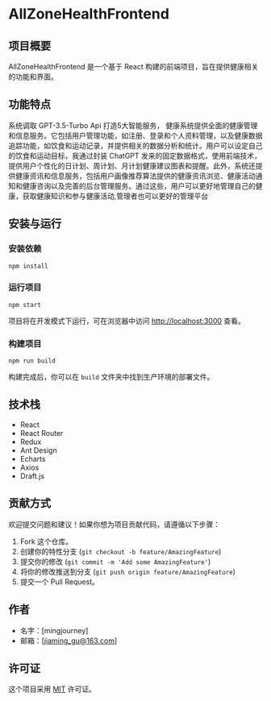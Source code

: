# AllZoneHealthFrontend

## 项目概要

AllZoneHealthFrontend 是一个基于 React 构建的前端项目，旨在提供健康相关的功能和界面。

## 功能特点

系统调取 GPT-3.5-Turbo Api  打造5大智能服务， 健康系统提供全面的健康管理和信息服务。它包括用户管理功能，如注册、登录和个人资料管理，以及健康数据追踪功能，如饮食和运动记录，并提供相关的数据分析和统计。用户可以设定自己的饮食和运动目标，我通过封装 ChatGPT  发来的固定数据格式，使用前端技术，提供用户个性化的日计划、周计划、月计划健康建议图表和提醒。此外，系统还提供健康资讯和信息服务，包括用户画像推荐算法提供的健康资讯浏览、健康活动通知和健康咨询以及完善的后台管理服务。通过这些，用户可以更好地管理自己的健康，获取健康知识和参与健康活动,管理者也可以更好的管理平台

## 安装与运行

### 安装依赖

```
npm install
```

### 运行项目

```
npm start
```

项目将在开发模式下运行，可在浏览器中访问 [http://localhost:3000](http://localhost:3000/) 查看。

### 构建项目

```
npm run build
```

构建完成后，你可以在 `build` 文件夹中找到生产环境的部署文件。

## 技术栈

- React
- React Router
- Redux
- Ant Design
- Echarts
- Axios
- Draft.js

## 贡献方式

欢迎提交问题和建议！如果你想为项目贡献代码，请遵循以下步骤：

1. Fork 这个仓库。
2. 创建你的特性分支 (`git checkout -b feature/AmazingFeature`)
3. 提交你的修改 (`git commit -m 'Add some AmazingFeature'`)
4. 将你的修改推送到分支 (`git push origin feature/AmazingFeature`)
5. 提交一个 Pull Request。

## 作者

- 名字：[mingjourney]
- 邮箱：[jiaming_gu@163.com]

## 许可证

这个项目采用 [MIT](https://choosealicense.com/licenses/mit/) 许可证。